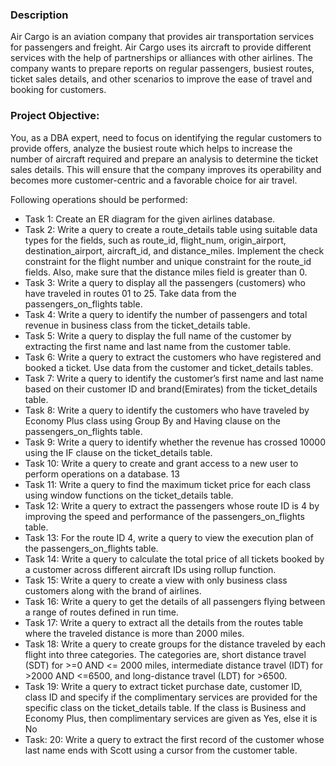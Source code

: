 ### Description
<p> Air Cargo is an aviation company that provides air transportation services for passengers and freight. Air Cargo uses its aircraft to provide different services with the help of partnerships or alliances with other airlines. The company wants to prepare reports on regular passengers, busiest routes, ticket sales details, and other scenarios to improve the ease of travel and booking for customers.
 
### Project Objective:
<p> You, as a DBA expert, need to focus on identifying the regular customers to provide offers, analyze the busiest route which helps to increase the number of aircraft required and prepare an analysis to determine the ticket sales details. This will ensure that the company improves its operability and becomes more customer-centric and a favorable choice for air travel. 
<p> Following operations should be performed: <p>

- Task 1: Create an ER diagram for the given airlines database.
- Task 2: Write a query to create a route_details table using suitable data types for the fields, such as route_id, flight_num, origin_airport, destination_airport, aircraft_id, and distance_miles. Implement the check constraint for the flight number and unique constraint for the route_id fields. Also, make sure that the distance miles field is greater than 0.
- Task 3:  Write a query to display all the passengers (customers) who have traveled in routes 01 to 25. Take data  from the passengers_on_flights table.
- Task 4: Write a query to identify the number of passengers and total revenue in business class from the ticket_details table.
- Task 5: Write a query to display the full name of the customer by extracting the first name and last name from the customer table.
- Task 6: Write a query to extract the customers who have registered and booked a ticket. Use data from the customer and ticket_details tables.
- Task 7: Write a query to identify the customer’s first name and last name based on their customer ID and brand(Emirates) from the ticket_details table.
- Task 8: Write a query to identify the customers who have traveled by Economy Plus class using Group By and Having clause on the passengers_on_flights table.
- Task 9: Write a query to identify whether the revenue has crossed 10000 using the IF clause on the ticket_details table.
- Task 10: Write a query to create and grant access to a new user to perform operations on a database.	13
- Task 11: Write a query to find the maximum ticket price for each class using window functions on the ticket_details table.
- Task 12: Write a query to extract the passengers whose route ID is 4 by improving the speed and performance of the passengers_on_flights table.
- Task 13:  For the route ID 4, write a query to view the execution plan of the passengers_on_flights table.
- Task 14: Write a query to calculate the total price of all tickets booked by a customer across different aircraft IDs using rollup function.
- Task 15: Write a query to create a view with only business class customers along with the brand of airlines.
- Task 16: Write a query to get the details of all passengers flying between a range of routes defined in run time.
- Task 17: Write a query to extract all the details from the routes table where the traveled distance is more than 2000 miles.
- Task 18: Write a query to create groups for the distance traveled by each flight into three categories. The categories are, short distance travel (SDT) for >=0 AND <= 2000 miles, intermediate distance travel (IDT) for >2000 AND <=6500, and long-distance travel (LDT) for >6500.
- Task 19: Write a query to extract ticket purchase date, customer ID, class ID and specify if the complimentary services are provided for the specific class on the ticket_details table. If the class is Business and Economy Plus, then complimentary services are given as Yes, else it is No
- Task: 20: Write a query to extract the first record of the customer whose last name ends with Scott using a cursor from the customer table.

